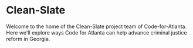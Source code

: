 # Clean-Slate

Welcome to the home of the Clean-Slate project team of Code-for-Atlanta. Here we'll explore ways Code for Atlanta can help advance criminal justice reform in Georgia.
